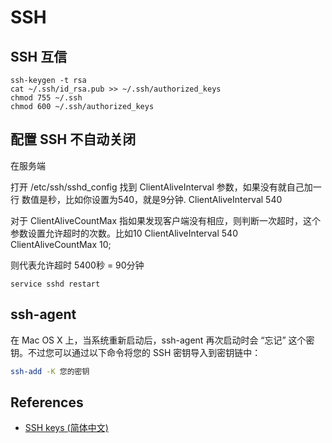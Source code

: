 # SSH

## SSH 互信

```shell
ssh-keygen -t rsa
cat ~/.ssh/id_rsa.pub >> ~/.ssh/authorized_keys
chmod 755 ~/.ssh
chmod 600 ~/.ssh/authorized_keys
```

## 配置 SSH 不自动关闭

在服务端

打开
/etc/ssh/sshd_config
找到
ClientAliveInterval
参数，如果没有就自己加一行
数值是秒，比如你设置为540，就是9分钟.
ClientAliveInterval 540

对于
ClientAliveCountMax
指如果发现客户端没有相应，则判断一次超时，这个参数设置允许超时的次数。比如10
ClientAliveInterval 540
ClientAliveCountMax 10;

则代表允许超时 5400秒 = 90分钟

```
service sshd restart
```

## ssh-agent

在 Mac OS X 上，当系统重新启动后，ssh-agent 再次启动时会 “忘记” 这个密钥。不过您可以通过以下命令将您的 SSH 密钥导入到密钥链中：

```sh
ssh-add -K 您的密钥
```

## References

* [SSH keys (简体中文)](https://wiki.archlinux.org/index.php/SSH_keys_(%E7%AE%80%E4%BD%93%E4%B8%AD%E6%96%87))
